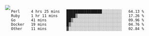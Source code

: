 

<a href="https://github.com/anuraghazra/github-readme-stats">
  <img align="left" src="https://github-readme-stats.vercel.app/api?username=kfly8&count_private=true&show_icons=true&theme=calm" />
</a>


<!--START_SECTION:waka-->

```text
Perl     4 hrs 25 mins   ████████████████░░░░░░░░░   64.13 %
Ruby     1 hr 11 mins    ████▒░░░░░░░░░░░░░░░░░░░░   17.26 %
Go       41 mins         ██▒░░░░░░░░░░░░░░░░░░░░░░   09.96 %
Docker   19 mins         █▒░░░░░░░░░░░░░░░░░░░░░░░   04.76 %
Other    11 mins         ▓░░░░░░░░░░░░░░░░░░░░░░░░   02.84 %
```

<!--END_SECTION:waka-->
